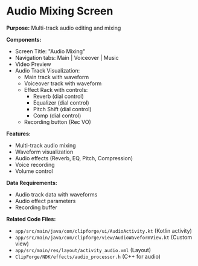 # Audio Mixing Screen

**Purpose:** Multi-track audio editing and mixing

**Components:**
- Screen Title: "Audio Mixing"
- Navigation tabs: Main | Voiceover | Music
- Video Preview
- Audio Track Visualization:
  - Main track with waveform
  - Voiceover track with waveform
  - Effect Rack with controls:
    - Reverb (dial control)
    - Equalizer (dial control)
    - Pitch Shift (dial control)
    - Comp (dial control)
  - Recording button (Rec VO)

**Features:**
- Multi-track audio mixing
- Waveform visualization
- Audio effects (Reverb, EQ, Pitch, Compression)
- Voice recording
- Volume control

**Data Requirements:**
- Audio track data with waveforms
- Audio effect parameters
- Recording buffer

**Related Code Files:**
- `app/src/main/java/com/clipforge/ui/AudioActivity.kt` (Kotlin activity)
- `app/src/main/java/com/clipforge/view/AudioWaveformView.kt` (Custom view)
- `app/src/main/res/layout/activity_audio.xml` (Layout)
- `ClipForge/NDK/effects/audio_processor.h` (C++ for audio)
